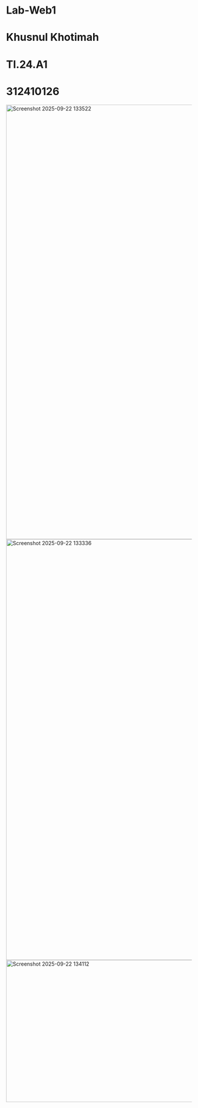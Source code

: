 # Lab-Web1
# Khusnul Khotimah
# TI.24.A1
# 312410126
<img width="1913" height="1177" alt="Screenshot 2025-09-22 133522" src="https://github.com/user-attachments/assets/5d1db462-6077-43bc-96f6-891e192d7d6e" />
<img width="1906" height="1140" alt="Screenshot 2025-09-22 133336" src="https://github.com/user-attachments/assets/38a277e9-c83f-4eee-886b-7012fa4ef6c8" />
<img width="594" height="385" alt="Screenshot 2025-09-22 134112" src="https://github.com/user-attachments/assets/9eaa586d-b21a-4d3c-a01e-6059938e9ead" />
